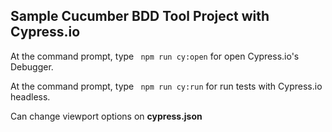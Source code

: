 

## Sample Cucumber BDD Tool Project with Cypress.io

At the command prompt, type <code> npm run cy:open</code> for open Cypress.io's Debugger.

At the command prompt, type <code> npm run cy:run</code> for run tests with Cypress.io headless.

Can change viewport options on **cypress.json**